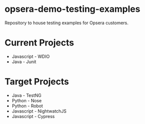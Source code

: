 # opsera-demo-testing-examples
Repository to house testing examples for Opsera customers.

# Current Projects
- Javascript - WDIO
- Java - Junit

# Target Projects
- Java - TestNG
- Python - Nose
- Python - Robot
- Javascript - NightwatchJS
- Javascript - Cypress






